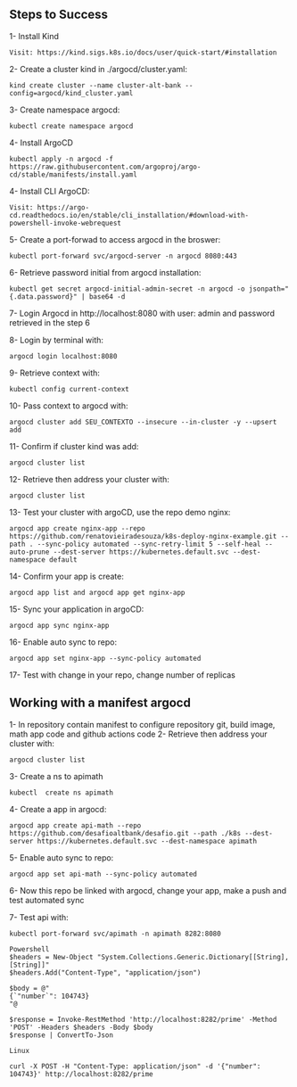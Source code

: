 ## Steps to Success

1- Install Kind

```
Visit: https://kind.sigs.k8s.io/docs/user/quick-start/#installation
```

2- Create a cluster kind in ./argocd/cluster.yaml:

```
kind create cluster --name cluster-alt-bank --config=argocd/kind_cluster.yaml
```

3- Create namespace argocd:

```
kubectl create namespace argocd
```

4- Install ArgoCD

```
kubectl apply -n argocd -f https://raw.githubusercontent.com/argoproj/argo-cd/stable/manifests/install.yaml
```

4- Install CLI ArgoCD:

```
Visit: https://argo-cd.readthedocs.io/en/stable/cli_installation/#download-with-powershell-invoke-webrequest
```

5- Create a port-forwad to access argocd in the broswer:

```
kubectl port-forward svc/argocd-server -n argocd 8080:443
```

6- Retrieve password initial from argocd installation:

```
kubectl get secret argocd-initial-admin-secret -n argocd -o jsonpath="{.data.password}" | base64 -d
```

7- Login Argocd in http://localhost:8080 with user: admin and password retrieved in the step 6

8- Login by terminal with:

```
argocd login localhost:8080
```

9- Retrieve context with:

```
kubectl config current-context
```

10- Pass context to argocd with:

```
argocd cluster add SEU_CONTEXTO --insecure --in-cluster -y --upsert add
```

11- Confirm if cluster kind was add:

```
argocd cluster list
```

12- Retrieve then address your cluster with:

```
argocd cluster list
```

13- Test your cluster with argoCD, use the repo demo nginx:

```
argocd app create nginx-app --repo https://github.com/renatovieiradesouza/k8s-deploy-nginx-example.git --path . --sync-policy automated --sync-retry-limit 5 --self-heal --auto-prune --dest-server https://kubernetes.default.svc --dest-namespace default
```

14- Confirm your app is create:

```
argocd app list and argocd app get nginx-app
```

15- Sync your application in argoCD:

```
argocd app sync nginx-app
```

16- Enable auto sync to repo:

```
argocd app set nginx-app --sync-policy automated
```

17- Test with change in your repo, change number of replicas

## Working with a manifest argocd

1- In repository contain manifest to configure repository git, build image, math app code and github actions code
2- Retrieve then address your cluster with:

```
argocd cluster list
```

3- Create a ns to apimath

```
kubectl  create ns apimath
```

4- Create a app in argocd:

```
argocd app create api-math --repo https://github.com/desafioaltbank/desafio.git --path ./k8s --dest-server https://kubernetes.default.svc --dest-namespace apimath
```

5- Enable auto sync to repo:

```
argocd app set api-math --sync-policy automated
```

6- Now this repo be linked with argocd, change your app, make a push and test automated sync

7- Test api with:

```
kubectl port-forward svc/apimath -n apimath 8282:8080

Powershell
$headers = New-Object "System.Collections.Generic.Dictionary[[String],[String]]"
$headers.Add("Content-Type", "application/json")

$body = @"
{`"number`": 104743}
"@

$response = Invoke-RestMethod 'http://localhost:8282/prime' -Method 'POST' -Headers $headers -Body $body
$response | ConvertTo-Json

Linux

curl -X POST -H "Content-Type: application/json" -d '{"number": 104743}' http://localhost:8282/prime

```
